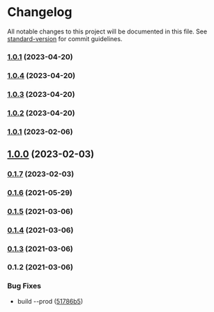 # Changelog

All notable changes to this project will be documented in this file. See [standard-version](https://github.com/conventional-changelog/standard-version) for commit guidelines.

### [1.0.1](https://github.com/ngxs-labs/action-lifecycle-hooks/compare/v1.0.4...v1.0.1) (2023-04-20)

### [1.0.4](https://github.com/ngxs-labs/action-lifecycle-hooks/compare/v1.0.3...v1.0.4) (2023-04-20)

### [1.0.3](https://github.com/ngxs-labs/action-lifecycle-hooks/compare/v1.0.2...v1.0.3) (2023-04-20)

### [1.0.2](https://github.com/ngxs-labs/action-lifecycle-hooks/compare/v1.0.1...v1.0.2) (2023-04-20)

### [1.0.1](https://github.com/ngxs-labs/action-lifecycle-hooks/compare/v1.0.0...v1.0.1) (2023-02-06)

## [1.0.0](https://github.com/ngxs-labs/action-lifecycle-hooks/compare/v0.1.7...v1.0.0) (2023-02-03)

### [0.1.7](https://github.com/ngxs-labs/action-lifecycle-hooks/compare/v0.1.6...v0.1.7) (2023-02-03)

### [0.1.6](https://github.com/ngxs-labs/action-lifecycle-hooks/compare/v0.1.5...v0.1.6) (2021-05-29)

### [0.1.5](https://github.com/ngxs-labs/action-lifecycle-hooks/compare/v0.1.4...v0.1.5) (2021-03-06)

### [0.1.4](https://github.com/ngxs-labs/action-lifecycle-hooks/compare/v0.1.3...v0.1.4) (2021-03-06)

### [0.1.3](https://github.com/ngxs-labs/action-lifecycle-hooks/compare/v0.1.2...v0.1.3) (2021-03-06)

### 0.1.2 (2021-03-06)


### Bug Fixes

* build --prod ([51786b5](https://github.com/ngxs-labs/action-lifecycle-hooks/commit/51786b5df2f890f46d3e75beab140f21a0d5605f))
